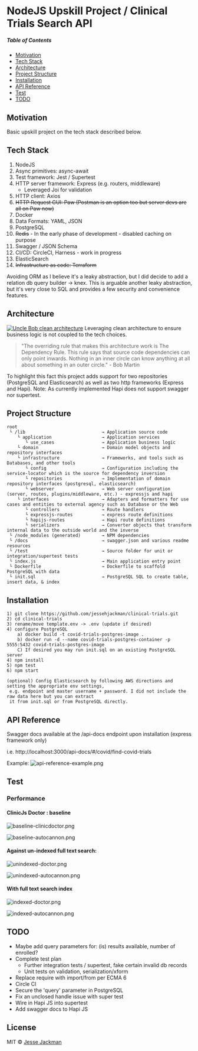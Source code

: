 # NodeJS Upskill Project / Clinical Trials Search API

##### Table of Contents
- [Motivation](#motivation)
- [Tech Stack](#tech-stack)
- [Architecture](#architecture)
- [Project Structure](#project-structure)  
- [Installation](#installation)
- [API Reference](#api-reference)
- [Test](#test)  
- [TODO](#todo)

## Motivation
Basic upskill project on the tech stack described below.

## Tech Stack
1) NodeJS
2) Async primitives:  async-await
3) Test framework: Jest / Supertest
4) HTTP server framework: Express (e.g. routers, middleware)
   - Leveraged Joi for validation
5) HTTP client: Axios
6) ~~HTTP Request GUI:  Paw (Postman is an option too but server devs are all on Paw now)~~
7) Docker
8) Data Formats: YAML, JSON
9) PostgreSQL
10) ~~Redis~~ - In the early phase of development - disabled caching on purpose
11) Swagger / JSON Schema
12) CI/CD: CircleCI, Harness - work in progress
13) ElasticSearch
14) ~~Infrastructure as code:  Terraform~~


Avoiding ORM as I believe it's a leaky abstraction, but I did decide to add a relation db query builder -> knex.
This is arguable another leaky abstraction, but it's very close to SQL and provides a few security and convenience features.

## Architecture
[![Uncle Bob clean architecture](https://blog.cleancoder.com/uncle-bob/images/2012-08-13-the-clean-architecture/CleanArchitecture.jpg)](https://blog.cleancoder.com/uncle-bob/2012/08/13/the-clean-architecture.html)
Leveraging clean architecture to ensure business logic is not coupled to the tech choices.
>"The overriding rule that makes this architecture work is The Dependency Rule. This rule says that source code dependencies can only point inwards. Nothing in an inner circle can know anything at all about something in an outer circle." - Bob Martin

To highlight this fact this project adds support for two repositories (PostgreSQL and Elasticsearch) as well as two http 
frameworks (Express and Hapi). Note: As currently implemented Hapi does not support swagger nor supertest.

## Project Structure

```
root 
 └ /lib                             → Application source code 
    └ application                   → Application services
       └ use_cases                  → Application business logic 
    └ domain                        → Domain model objects and repository interfaces
    └ infrastructure                → Frameworks, and tools such as Databases, and other tools
       └ config                     → Configuration including the service-locator which is the source for dependency inversion
       └ repositories               → Implementation of domain repository interfaces (postgresql, elasticsearch)
       └ webserver                  → Web server configuration (server, routes, plugins/middleware, etc.) - expressjs and hapi
    └ interfaces                    → Adapters and formatters for use cases and entities to external agency such as Database or the Web
       └ controllers                → Route handlers
       └ expressjs-routes           → express route definitions
       └ hapijs-routes              → Hapi route definitions
       └ serializers                → Converter objects that transform internal data to the outside world and the inverse
 └ /node_modules (generated)        → NPM dependencies
 └ /docs                            → swagger.json and various readme resources
 └ /test                            → Source folder for unit or integration/supertest tests
 └ index.js                         → Main application entry point
 └ Dockerfile                       → Dockerfile to scaffold PostgreSQL with data
 └ init.sql                         → PostgreSQL SQL to create table, insert data, & index
```

## Installation
```
1) git clone https://github.com/jessehjackman/clinical-trials.git
2) cd clinical-trials
3) rename/move template.env -> .env (update if desired) 
4) configure PostgreSQL
    a) docker build -t covid-trials-postgres-image .
    b) docker run -d --name covid-trials-postgres-container -p 5555:5432 covid-trials-postgres-image
    C) If desired you may run init.sql on an existing PostgreSQL server
4) npm install
5) npm test
6) npm start

(optional) Config Elasticsearch by following AWS directions and setting the appropriate env settings,
 e.g. endpoint and master username + password. I did not include the raw data here but you can extract 
 it from init.sql or from PostgreSQL directly.

```
## API Reference
Swagger docs available at the /api-docs endpoint upon installation (express framework only)

i.e. http://localhost:3000/api-docs/#/covid/find-covid-trials

Example:
![api-reference-example.png](doc/readme/api-reference-example.png)

## Test

### Performance 
#### ClinicJs Doctor : baseline
![baseline-clinicdoctor.png](doc/readme/baseline-clinicdoctor.png)

![baseline-autocannon.png](doc/readme/baseline-autocannon.png)

#### Against un-indexed full text search:
![unindexed-doctor.png](doc/readme/unindexed-doctor.png)

![unindexed-autocannon.png](doc/readme/unindexed-autocannon.png)

#### With full text search index
![indexed-doctor.png](doc/readme/indexed-doctor.png)

![indexed-autocannon.png](doc/readme/indexed-autocannon.png)

## TODO
- Maybe add query parameters for: (is) results available, number of enrolled?
- Complete test plan
    - Further integration tests / supertest, fake certain invalid db records
    - Unit tests on validation, serialization/xform
- Replace require with import/from per ECMA 6
- Circle CI
- Secure the 'query' parameter in PostgreSQL
- Fix an unclosed handle issue with super test
- Wire in Hapi JS into supertest
- Add swagger docs to Hapi JS

## License
MIT © [Jesse Jackman]()
